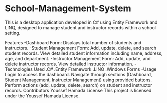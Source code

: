 # School-Management-System
This is a desktop application developed in C# using Entity Framework and LINQ, designed to manage student and instructor records within a school setting.

Features
-Dashboard Form: 
   Displays total number of students and instructors.
-Student Management Form:
   Add, update, delete, and search student records.
   View detailed student information including name, address, age, and department.
-Instructor Management Form:
   Add, update, and delete instructor records.
   View detailed instructor information.
-Technologies Used
  .C#
  .Entity Framework
  .LINQ
  .Windows Forms
-Usage
  Login to access the dashboard.
  Navigate through sections (Dashboard, Student Management, Instructor Management) using provided buttons.
  Perform actions (add, update, delete, search) on student and instructor records.
Contributors
Youssef Hamada
License
This project is licensed under the Youssef Hamada License.
